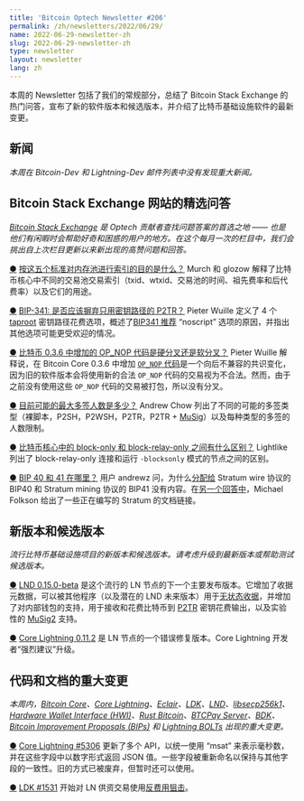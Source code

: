 ```yaml
---
title: 'Bitcoin Optech Newsletter #206'
permalink: /zh/newsletters/2022/06/29/
name: 2022-06-29-newsletter-zh
slug: 2022-06-29-newsletter-zh
type: newsletter
layout: newsletter
lang: zh
---
```

本周的 Newsletter 包括了我们的常规部分，总结了 Bitcoin Stack Exchange 的热门问答，宣布了新的软件版本和候选版本，并介绍了比特币基础设施软件的最新变更。

## 新闻

*本周在 Bitcoin-Dev 和 Lightning-Dev 邮件列表中没有发现重大新闻。*

## Bitcoin Stack Exchange 网站的精选问答

*[Bitcoin Stack Exchange](https://bitcoin.stackexchange.com/) 是 Optech 贡献者查找问题答案的首选之地 —— 也是他们有闲暇时会帮助好奇和困惑的用户的地方。在这个每月一次的栏目中，我们会挑出自上次栏目更新以来新出现的高赞问题和回答。*

[●](https://bitcoinops.org/zh/newsletters/2022/06/29/#what-is-the-purpose-of-indexing-the-mempool-by-these-five-criteria) [按这五个标准对内存池进行索引的目的是什么？](https://bitcoin.stackexchange.com/a/114216) Murch 和 glozow 解释了比特币核心中不同的交易池交易索引（txid、wtxid、交易池的时间、祖先费率和后代费率）以及它们的用途。

[●](https://bitcoinops.org/zh/newsletters/2022/06/29/#bip-341-should-key-path-only-p2tr-be-eschewed-altogether-bip-341-p2tr) [BIP-341: 是否应该摒弃只用密钥路径的 P2TR？](https://bitcoin.stackexchange.com/a/113989) Pieter Wuille 定义了 4 个 [taproot](https://bitcoinops.org/en/topics/taproot/) 密钥路径花费选项，概述了[BIP341 推荐](https://github.com/bitcoin/bips/blob/master/bip-0341.mediawiki#user-content-constructing_and_spending_taproot_outputs) “noscript” 选项的原因，并指出其他选项可能更受欢迎的情况。

[●](https://bitcoinops.org/zh/newsletters/2022/06/29/#was-the-addition-of-op-nop-codes-in-bitcoin-0-3-6-a-hard-or-soft-fork-0-3-6-op-nop) [比特币 0.3.6 中增加的 OP_NOP 代码是硬分叉还是软分叉？](https://bitcoin.stackexchange.com/a/113994) Pieter Wuille 解释说，在 Bitcoin Core 0.3.6 中增加 [`OP_NOP` 代码](https://en.bitcoin.it/wiki/Script#Reserved_words)是一个向后不兼容的共识变化，因为旧的软件版本会将使用新的合法 `OP_NOP` 代码的交易视为不合法。然而，由于之前没有使用这些 `OP_NOP` 代码的交易被打包，所以没有分叉。

[●](https://bitcoinops.org/zh/newsletters/2022/06/29/#what-is-the-largest-multisig-quorum-currently-possible) [目前可能的最大多签人数是多少？](https://bitcoin.stackexchange.com/a/114048) Andrew Chow 列出了不同的可能的多签类型（裸脚本，P2SH，P2WSH，P2TR，P2TR + [MuSig](https://bitcoinops.org/en/topics/musig/)）以及每种类型的多签的人数限制。

[●](https://bitcoinops.org/zh/newsletters/2022/06/29/#what-is-the-difference-between-blocksonly-and-block-relay-only-in-bitcoin-core-block-only-block-relay-only) [比特币核心中的 block-only 和 block-relay-only 之间有什么区别？](https://bitcoin.stackexchange.com/a/114081) Lightlike 列出了 block-relay-only 连接和运行 `-blocksonly` 模式的节点之间的区别。

[●](https://bitcoinops.org/zh/newsletters/2022/06/29/#where-are-bips-40-and-41-bip-40-41) [BIP 40 和 41 在哪里？](https://bitcoin.stackexchange.com/a/114168) 用户 andrewz 问，为什么[分配给](https://github.com/bitcoin/bips#readme) Stratum wire 协议的 BIP40 和 Stratum mining 协议的 BIP41 没有内容。在[另一个回答中](https://bitcoin.stackexchange.com/a/114179/87121)，Michael Folkson 给出了一些正在编写的 Stratum 的文档链接。

## 新版本和候选版本

*流行比特币基础设施项目的新版本和候选版本。请考虑升级到最新版本或帮助测试候选版本。*

[●](https://bitcoinops.org/zh/newsletters/2022/06/29/#lnd-0-15-0-beta) [LND 0.15.0-beta](https://github.com/lightningnetwork/lnd/releases/tag/v0.15.0-beta) 是这个流行的 LN 节点的下一个主要发布版本。它增加了收据元数据，可以被其他程序（以及潜在的 LND 未来版本）用于[无状态收据](https://bitcoinops.org/en/topics/stateless-invoices/)，并增加了对内部钱包的支持，用于接收和花费比特币到 [P2TR](https://bitcoinops.org/en/topics/taproot/) 密钥花费输出，以及实验性的 [MuSig2](https://bitcoinops.org/en/topics/musig/) 支持。

[●](https://bitcoinops.org/zh/newsletters/2022/06/29/#core-lightning-0-11-2) [Core Lightning 0.11.2](https://github.com/ElementsProject/lightning/releases/tag/v0.11.2) 是 LN 节点的一个错误修复版本。Core Lightning 开发者“强烈建议”升级。

## 代码和文档的重大变更

*本周内，[Bitcoin Core](https://github.com/bitcoin/bitcoin)、[Core Lightning](https://github.com/ElementsProject/lightning)、[Eclair](https://github.com/ACINQ/eclair)、[LDK](https://github.com/lightningdevkit/rust-lightning)、[LND](https://github.com/lightningnetwork/lnd/)、[libsecp256k1](https://github.com/bitcoin-core/secp256k1)、[Hardware Wallet Interface (HWI)](https://github.com/bitcoin-core/HWI)、[Rust Bitcoin](https://github.com/rust-bitcoin/rust-bitcoin)、[BTCPay Server](https://github.com/btcpayserver/btcpayserver/)、[BDK](https://github.com/bitcoindevkit/bdk)、[Bitcoin Improvement Proposals (BIPs)](https://github.com/bitcoin/bips/) 和 [Lightning BOLTs](https://github.com/lightning/bolts) 出现的重大变更。*

[●](https://bitcoinops.org/zh/newsletters/2022/06/29/#core-lightning-5306) [Core Lightning #5306](https://github.com/ElementsProject/lightning/issues/5306) 更新了多个 API，以统一使用 “msat” 来表示毫秒数，并在这些字段中以数字形式返回 JSON 值。一些字段被重新命名以保持与其他字段的一致性。旧的方式已被废弃，但暂时还可以使用。

[●](https://bitcoinops.org/zh/newsletters/2022/06/29/#ldk-1531) [LDK #1531](https://github.com/lightningdevkit/rust-lightning/issues/1531) 开始对 LN 供资交易使用[反费用狙击](https://bitcoinops.org/en/topics/fee-sniping/)。